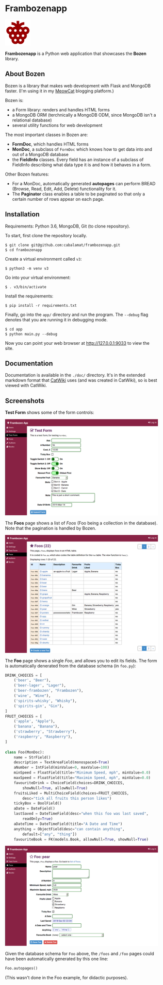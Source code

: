 # Frambozenapp

![Frambozen Logo](doc/frambozen_logo.png)

**Frambozenapp** is a Python web application that showcases the
**Bozen** library.

## About Bozen

Bozen is a library that makes web development with Flask and MongoDB
faster. (I'm using it in my 
[MeowCat](https://github.com/cabalamat/meowcat2) blogging platform.)

Bozen is:

* a Form library: renders and handles HTML forms
* a MongoDB ORM (terchnically a MongoDB ODM, since MongoDB isn't a 
  relational database)
* several utility functions for web development


The most important classes in Bozen are:

* **FormDoc**, which handles HTML forms
* **MonDoc**, a subclass of `FormDoc` which knows how to get data into and out of a MongoDB database
* the **FieldInfo** classes. Every field has an instance of a subclass of FieldInfo describing what data type it is and how it behaves in a form.

Other Bozen features:

* For a MonDoc, automatically generated **autopages** can perform BREAD 
  (Browse, Read, Edit, Add, Delete) functionality for it.
* The **Paginator** class enables a table to be paginated so that only a 
  certain number of rows appear on each page.

## Installation

Requirements: Python 3.6, MongoDB, Git (to clone repository).

To start, first clone the repository locally.

    $ git clone git@github.com:cabalamat/frambozenapp.git
    $ cd frambozenapp
    
Create a virtual environment called `v3`:

    $ python3 -m venv v3
    
Go into your virtual environment:

    $ . v3/bin/activate
    
Install the requirements:

    $ pip install -r requirements.txt

Finally, go into the `app/` directory and run the program. The
`--debug` flag denotes that you are running it in debugging mode.
    
    $ cd app
    $ python main.py --debug

Now you can point your web browser at <http://127.0.0.1:9033> to
view the site.

## Documentation

Documentation is available in the `./doc/` directory. It's in the 
extended markdown format that 
[CatWiki](https://github.com/cabalamat/catwiki) uses 
(and was created in CatWiki), so is best viewed with CatWiki.

## Screenshots

**Test Form** shows some of the form controls:

![](doc/test_form.png)

The **Foos** page shows a list of *Foos* (Foo being a collection
in the database). Note that the pagination is handled by Bozen.

![](doc/foos.png)

The **Foo** page shows a single *Foo*, and allows you to edit its 
fields. The form is automatically denerated from the database schema
(in `foo.py`):

```py
DRINK_CHOICES = [
    ('beer', "Beer"),    
    ('beer-lager', "Lager"),   
    ('beer-frambozen', "Frambozen"), 
    ('wine', "Wine"),         
    ('spirits-whisky', "Whisky"),   
    ('spirits-gin', "Gin"), 
] 
FRUIT_CHOICES = [
    ('apple', "Apple"),
    ('banana', "Banana"),
    ('strawberry', "Strawberry"),
    ('raspberry', "Raspberry"),
]

class Foo(MonDoc):
    name = StrField()
    description = TextAreaField(monospaced=True)
    aNumber = IntField(minValue=0, maxValue=100)
    minSpeed = FloatField(title="Minimum Speed, mph", minValue=0.0)
    maxSpeed = FloatField(title="Maximim Speed, mph", minValue=0.0)
    favouriteDrink = ChoiceField(choices=DRINK_CHOICES,
        showNull=True, allowNull=True)
    fruitsLiked = MultiChoiceField(choices=FRUIT_CHOICES,
        desc="tick all fruits this person likes") 
    tickyBox = BoolField()
    aDate = DateField()
    lastSaved = DateTimeField(desc="when this foo was last saved",
        readOnly=True)
    aDateTime = DateTimeField(title="A Date and Time")
    anything = ObjectField(desc="can contain anything",
        default=["any", "thing"])
    favouriteBook = FK(models.Book, allowNull=True, showNull=True)
```

![](doc/foo.png)

Given the database schema for `Foo` above, the `/foos` and `/foo`
pages could have been automatically generated by this one line:

```py
Foo.autopages()
```

(This wasn't done in the Foo example, for didactic purposes).



